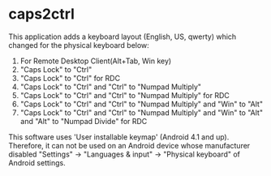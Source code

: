 # caps2ctrl
This application adds a keyboard layout (English, US, qwerty) which changed for the physical keyboard below:

1. For Remote Desktop Client(Alt+Tab, Win key)
2. "Caps Lock" to "Ctrl"
3. "Caps Lock" to "Ctrl" for RDC
4. "Caps Lock" to "Ctrl" and "Ctrl" to "Numpad Multiply" 
5. "Caps Lock" to "Ctrl" and "Ctrl" to "Numpad Multiply" for RDC
6. "Caps Lock" to "Ctrl" and "Ctrl" to "Numpad Multiply" and "Win" to "Alt"
7. "Caps Lock" to "Ctrl" and "Ctrl" to "Numpad Multiply" and "Win" to "Alt" and "Alt" to "Numpad Divide" for RDC

This software uses 'User installable keymap' (Android 4.1 and up).
Therefore, it can not be used on an Android device whose manufacturer disabled "Settings" -> "Languages & input" -> "Physical keyboard" of Android settings.
